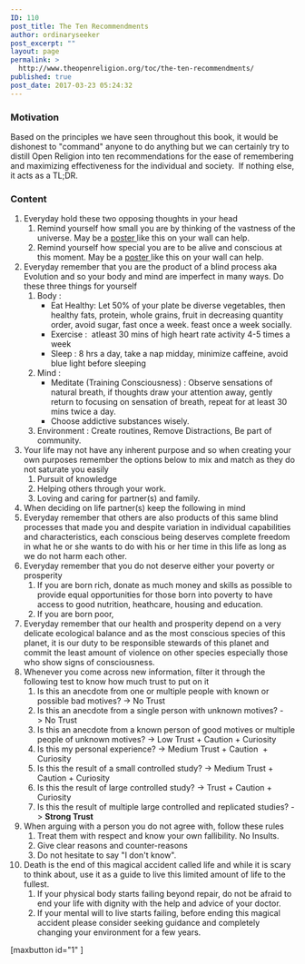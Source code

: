 ```yaml
---
ID: 110
post_title: The Ten Recommendments
author: ordinaryseeker
post_excerpt: ""
layout: page
permalink: >
  http://www.theopenreligion.org/toc/the-ten-recommendments/
published: true
post_date: 2017-03-23 05:24:32
---
```

<h3>Motivation</h3>
Based on the principles we have seen throughout this book, it would be dishonest to "command" anyone to do anything but we can certainly try to distill Open Religion into ten recommendations for the ease of remembering and maximizing effectiveness for the individual and society.  If nothing else, it acts as a TL;DR.
<h3>Content</h3>
<ol>
 	<li>Everyday hold these two opposing thoughts in your head
<ol>
 	<li>Remind yourself how small you are by thinking of the vastness of the universe. May be a <a href="http://www.theopenreligion.org/wp-content/uploads/2017/03/EarthInTheUniverse.jpg">poster </a>like this on your wall can help.</li>
 	<li>Remind yourself how special you are to be alive and conscious at this moment. May be a <a href="http://www.theopenreligion.org/wp-content/uploads/2017/03/Emergence2.jpg">poster </a>like this on your wall can help.</li>
</ol>
</li>
 	<li>Everyday remember that you are the product of a blind process aka Evolution and so your body and mind are imperfect in many ways. Do these three things for yourself
<ol>
 	<li>Body :
<ul>
 	<li>Eat Healthy: Let 50% of your plate be diverse vegetables, then healthy fats, protein, whole grains, fruit in decreasing quantity order, avoid sugar, fast once a week. feast once a week socially.</li>
 	<li>Exercise :  atleast 30 mins of high heart rate activity 4-5 times a week</li>
 	<li>Sleep : 8 hrs a day, take a nap midday, minimize caffeine, avoid blue light before sleeping</li>
</ul>
</li>
 	<li>Mind :
<ul>
 	<li>Meditate (Training Consciousness) : Observe sensations of natural breath, if thoughts draw your attention away, gently return to focusing on sensation of breath, repeat for at least 30 mins twice a day.</li>
 	<li>Choose addictive substances wisely.</li>
</ul>
</li>
 	<li>Environment : Create routines, Remove Distractions, Be part of community.</li>
</ol>
</li>
 	<li>Your life may not have any inherent purpose and so when creating your own purposes remember the options below to mix and match as they do not saturate you easily
<ol>
 	<li>Pursuit of knowledge</li>
 	<li>Helping others through your work.</li>
 	<li>Loving and caring for partner(s) and family.</li>
</ol>
</li>
 	<li>When deciding on life partner(s) keep the following in mind</li>
 	<li>Everyday remember that others are also products of this same blind processes that made you and despite variation in individual capabilities and characteristics, each conscious being deserves complete freedom in what he or she wants to do with his or her time in this life as long as we do not harm each other.</li>
 	<li>Everyday remember that you do not deserve either your poverty or prosperity
<ol>
 	<li>If you are born rich, donate as much money and skills as possible to provide equal opportunities for those born into poverty to have access to good nutrition, heathcare, housing and education.</li>
 	<li>If you are born poor,</li>
</ol>
</li>
 	<li>Everyday remember that our health and prosperity depend on a very delicate ecological balance and as the most conscious species of this planet, it is our duty to be responsible stewards of this planet and commit the least amount of violence on other species especially those who show signs of consciousness.</li>
 	<li>Whenever you come across new information, filter it through the following test to know how much trust to put on it
<ol>
 	<li>Is this an anecdote from one or multiple people with known or possible bad motives? -&gt; No Trust</li>
 	<li>Is this an anecdote from a single person with unknown motives? -&gt; No Trust</li>
 	<li>Is this an anecdote from a known person of good motives or multiple people of unknown motives? -&gt; Low Trust + Caution + Curiosity</li>
 	<li>Is this my personal experience? -&gt; Medium Trust + Caution  + Curiosity</li>
 	<li>Is this the result of a small controlled study? -&gt; Medium Trust + Caution + Curiosity</li>
 	<li>Is this the result of large controlled study? -&gt; Trust + Caution + Curiosity</li>
 	<li>Is this the result of multiple large controlled and replicated studies? -&gt; <strong>Strong Trust</strong></li>
</ol>
</li>
 	<li>When arguing with a person you do not agree with, follow these rules
<ol>
 	<li>Treat them with respect and know your own fallibility. No Insults.</li>
 	<li>Give clear reasons and counter-reasons</li>
 	<li>Do not hesitate to say "I don't know".</li>
</ol>
</li>
 	<li>Death is the end of this magical accident called life and while it is scary to think about, use it as a guide to live this limited amount of life to the fullest.
<ol>
 	<li>If your physical body starts failing beyond repair, do not be afraid to end your life with dignity with the help and advice of your doctor.</li>
 	<li>If your mental will to live starts failing, before ending this magical accident please consider seeking guidance and completely changing your environment for a few years.</li>
</ol>
</li>
</ol>
[maxbutton id="1" ]
